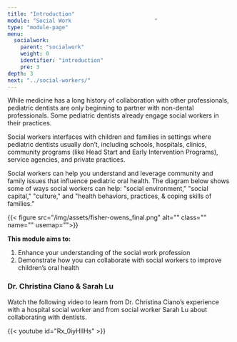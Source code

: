 ```yaml
---
title: "Introduction"
module: "Social Work                          "
type: "module-page"
menu:
  socialwork:
    parent: "socialwork"
    weight: 0
    identifier: "introduction"
    pre: 3
depth: 3
next: "../social-workers/"
---
```

<div class="pageblock"><div class="maintext"><p>While medicine has a long history of collaboration with other professionals, pediatric dentists are only beginning to partner with non-dental professionals. Some pediatric dentists already engage social workers in their practices. </p>
<p>Social workers interfaces with children and families in settings where pediatric dentists usually don’t, including schools, hospitals, clinics, community programs (like Head Start and Early Intervention Programs), service agencies, and private practices.</p>
<p>Social workers can help you understand and leverage community and family issues that influence pediatric oral health. The diagram below shows some of ways social workers can help: "social environment," "social capital," "culture," and "health behaviors, practices, & coping skills of families.”</p>
</div>
<p>{{< figure src="/img/assets/fisher-owens_final.png" alt="" class="" name="" usemap="">}}</p>
<p><strong>This module aims to:</strong></p>
<div class="ol-bullets">
<ol>
<li>Enhance your understanding of the social work profession</li>
<li>Demonstrate how you can collaborate with social workers to improve children’s oral health</li>
</ol>
</div>
</div><div class="pageblock"><h3>Dr. Christina Ciano & Sarah Lu</h3><div class="maintext"><p>Watch the following video to learn from Dr. Christina Ciano’s experience with a hospital social worker and from social worker Sarah Lu about collaborating with dentists.</p></div>
</div><div class="pageblock">
{{< youtube id="Rx_0iyHllHs" >}}</div>
